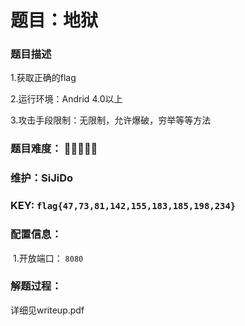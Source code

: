 # 题目：地狱

### 题目描述

1.获取正确的flag

2.运行环境：Andrid 4.0以上

3.攻击手段限制：无限制，允许爆破，穷举等等方法

### 题目难度： 🌟🌟🌟🌟🌟

### 维护：SiJiDo

### KEY: `flag{47,73,81,142,155,183,185,198,234}`

### 配置信息： 

​	1.开放端口： `8080`

### 解题过程：

详细见writeup.pdf
